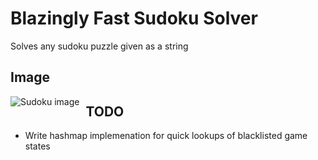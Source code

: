 # Blazingly Fast Sudoku Solver

Solves any sudoku puzzle given as a string

## Image
<img src="https://i.imgur.com/idqS0em.png"
     alt="Sudoku image"
     style="float: left; margin-right: 10px;" />

## TODO
- Write hashmap implemenation for quick lookups of blacklisted game states
